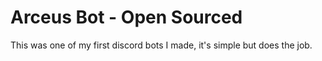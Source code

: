 # Arceus Bot - Open Sourced

This was one of my first discord bots I made, it's simple but does the job.
